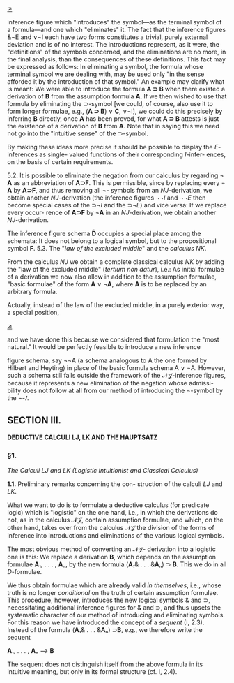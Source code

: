 <!--  <./segments/295-left.md> -->
[↗](../images/segments/295-left.png)


inference figure which "introduces" the symbol—as
the terminal symbol of a formula—and one which
"eliminates" it. The fact that the inference figures
&¬E and ∨¬I each have two forms constitutes a
trivial, purely external deviation and is of no
interest. The introductions represent, as it were, the
"definitions" of the symbols concerned, and the
eliminations are no more, in the final analysis, than
the consequences of these definitions. This fact may
be expressed as follows: In eliminating a symbol,
the formula whose terminal symbol we are dealing
with, may be used only "in the sense afforded
it by the introduction of that symbol." An example
may clarify what is meant: We were able to
introduce the formula **A ⊃ B** when there existed a
derivation of **B** from the assumption formula **A**. If
we then wished to use that formula by eliminating
the ⊃-symbol [we could, of course, also use it to
form longer formulae, e.g., (**A ⊃ B**) ∨ **C**, ∨¬I], we
could do this precisely by inferring **B** directly, once
**A** has been proved, for what **A ⊃ B** attests is just
the existence of a derivation of **B** from **A**. Note that
in saying this we need not go into the "intuitive
sense" of the ⊃-symbol.

By making these ideas more precise it should be
possible to display the *E*-inferences as single-
valued functions of their corresponding *I*-infer-
ences, on the basis of certain requirements.

5.2. It is possible to eliminate the negation from
our calculus by regarding ¬ **A** as an abbreviation
of **A⊃F**. This is permissible, since by replacing
every ¬ **A** by **A⊃F**, and thus removing all ¬-
symbols from an *NJ*-derivation, we obtain another
*NJ*-derivation (the inference figures ¬¬*I* and
¬¬*E* then become special cases of the ⊃¬*I* and the
⊃¬*E*) and vice versa: If we replace every occur-
rence of **A⊃F** by ¬**A** in an *NJ*-derivation, we
obtain another *NJ*-derivation.

The inference figure schema **D̄** occupies a special
place among the schemata: It does not belong to a
logical symbol, but to the propositional symbol **F**.
5.3. The "*law of the excluded middle*" and the
*calculus NK*.

From the calculus *NJ* we obtain a complete
classical calculus *NK* by adding the "law of the
excluded middle" (*tertium non datur*), i.e.: As
initial formulae of a derivation we now also allow
in addition to the assumption formulae, "basic
formulae" of the form **A** ∨ ¬**A**, where **A** is to be
replaced by an arbitrary formula.

Actually, instead of the law of the excluded
middle, in a purely exterior way, a special position,

<!--  <./segments/295-right.md> -->
[↗](../images/segments/295-right.png)


and we have done this because we considered that
formulation the "most natural." It would be
perfectly feasible to introduce a new inference

figure schema, say ¬¬A (a schema analogous to
                    A
the one formed by Hilbert and Heyting) in place
of the basic formula schema A ∨ ¬A. However,
such a schema still falls outside the framework of
the 𝒩𝒥-inference figures, because it represents a
new elimination of the negation whose admissi-
bility does not follow at all from our method of
introducing the ¬-symbol by the ¬-𝐼.

## SECTION III.

**DEDUCTIVE CALCULI LJ, LK AND THE HAUPTSATZ**

### §1.

*The Calculi LJ and LK*
*(Logistic Intuitionist and Classical Calculus)*

**1.1.** Preliminary remarks concerning the con-
struction of the calculi *LJ* and *LK*.

What we want to do is to formulate a deductive
calculus (for predicate logic) which is "logistic" on
the one hand, i.e., in which the derivations do not,
as in the calculus 𝒩𝒥, contain assumption formulae,
and which, on the other hand, takes over from the
calculus 𝒩𝒥 the division of the forms of inference
into introductions and eliminations of the various
logical symbols.

The most obvious method of converting an 𝒩𝒥-
derivation into a logistic one is this: We replace a
derivation **B**, which depends on the assumption
formulae **A**₁, . . . , **A**ₙ, by the new formula (**A**₁&
. . . &**A**ₙ) ⊃ **B**. This we do in all *D*-formulae.

We thus obtain formulae which are already valid
*in themselves*, i.e., whose truth is no longer *conditional*
on the truth of certain assumption formulae. This
procedure, however, introduces the new logical
symbols & and ⊃, necessitating additional
inference figures for & and ⊃, and thus upsets the
systematic character of our method of introducing
and eliminating symbols. For this reason we have
introduced the concept of a *sequent* (I, 2.3).
Instead of the formula (**A**₁& . . . &**A**ₙ) ⊃**B**, e.g.,
we therefore write the sequent

**A**₁, . . . , **A**ₙ —> **B**

The sequent does not distinguish itself from the
above formula in its intuitive meaning, but only in
its formal structure (cf. I, 2.4).

